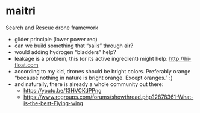 # maitri
Search and Rescue drone framework


 - glider principle (lower power req)
 - can we build something that “sails” through air?
 - would adding hydrogen “bladders” help?
 - leakage is a problem, this (or its active ingredient) might help: http://hi-float.com 
 - according to my kid, drones should be bright colors. Preferably orange “because nothing in nature is bright orange. Except oranges.” :)
 - and naturally, there is already a whole community out there: 
     - https://youtu.be/13HVCKdPPng
     - https://www.rcgroups.com/forums/showthread.php?2878361-What-is-the-best-Flying-wing
